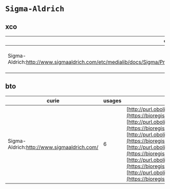 # `Sigma-Aldrich`

## xco

| curie                                                                                                                                 |   usages | nodes                                                                                                                                                                                                                            |
|---------------------------------------------------------------------------------------------------------------------------------------|----------|----------------------------------------------------------------------------------------------------------------------------------------------------------------------------------------------------------------------------------|
| Sigma-Aldrich:http://www.sigmaaldrich.com/etc/medialib/docs/Sigma/Product_Information_Sheet/1/k3753pis.Par.0001.File.tmp/k3753pis.pdf |        2 | [http://purl.obolibrary.org/obo/XCO:0000116](https://bioregistry.io/http://purl.obolibrary.org/obo/XCO:0000116), [http://purl.obolibrary.org/obo/XCO:0000146](https://bioregistry.io/http://purl.obolibrary.org/obo/XCO:0000146) |
## bto

| curie                                      |   usages | nodes                                                                                                                                                                                                                                                                                                                                                                                                                                                                                                                                                                                                                                                                                                |
|--------------------------------------------|----------|------------------------------------------------------------------------------------------------------------------------------------------------------------------------------------------------------------------------------------------------------------------------------------------------------------------------------------------------------------------------------------------------------------------------------------------------------------------------------------------------------------------------------------------------------------------------------------------------------------------------------------------------------------------------------------------------------|
| Sigma-Aldrich:http://www.sigmaaldrich.com/ |        6 | [http://purl.obolibrary.org/obo/BTO:0002399](https://bioregistry.io/http://purl.obolibrary.org/obo/BTO:0002399), [http://purl.obolibrary.org/obo/BTO:0003553](https://bioregistry.io/http://purl.obolibrary.org/obo/BTO:0003553), [http://purl.obolibrary.org/obo/BTO:0005416](https://bioregistry.io/http://purl.obolibrary.org/obo/BTO:0005416), [http://purl.obolibrary.org/obo/BTO:0005860](https://bioregistry.io/http://purl.obolibrary.org/obo/BTO:0005860), [http://purl.obolibrary.org/obo/BTO:0005915](https://bioregistry.io/http://purl.obolibrary.org/obo/BTO:0005915), [http://purl.obolibrary.org/obo/BTO:0006210](https://bioregistry.io/http://purl.obolibrary.org/obo/BTO:0006210) |
